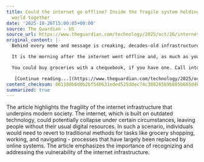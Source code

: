 ```yaml
---
title: Could the internet go offline? Inside the fragile system holding the modern
  world together
date: '2025-10-26T15:00:05+00:00'
source: The Guardian - US
source_url: https://www.theguardian.com/technology/2025/oct/26/internet-infrastructure-fragile-system-holding-modern-world-together
original_content: |-
  Behind every meme and message is creaking, decades-old infrastructure. Internet experts can think of scenarios that could bring it all crashing down …

  It is the morning after the internet went offline and, as much as you would like to think you would be delighted, you are likely to be wondering what to do.

  You could buy groceries with a chequebook, if you have one. Call into work with the landline – if yours is still connected. After that, you could drive to the shop, as long as you still know how to navigate without 5G.

   [Continue reading...](https://www.theguardian.com/technology/2025/oct/26/internet-infrastructure-fragile-system-holding-modern-world-together)
content_checksum: 861180b6d8b2bf540631eded525ddec74c388265b9b885b665d4b681af79a6f7
summarized: true
---
```


The article highlights the fragility of the internet infrastructure that underpins modern society. The internet, which is built on outdated technology, could potentially collapse under certain circumstances, leaving people without their usual digital resources. In such a scenario, individuals would need to revert to traditional methods for tasks like grocery shopping, working, and navigating - processes that have largely been replaced by online systems. The article emphasizes the importance of recognizing and addressing the vulnerability of the internet infrastructure.